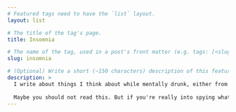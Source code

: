 ```yaml
---
# Featured tags need to have the `list` layout.
layout: list

# The title of the tag's page.
title: Insomnia

# The name of the tag, used in a post's front matter (e.g. tags: [<slug>]).
slug: insomnia

# (Optional) Write a short (~150 characters) description of this featured tag.
description: >
  I write about things I think about while mentally drunk, either from extreme boredom or insomnia, or most of the times, both.
  
  Maybe you should not read this. But if you're really into spying what I am thinking, make yourself at home.
---
```


